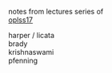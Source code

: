 notes from lectures series of<br>
[oplss17](https://www.youtube.com/channel/UCDe6N9R7U-RYWA57wzJQ2SQ/playlists)<br>

harper / licata<br>
brady<br>
krishnaswami<br>
pfenning<br>
